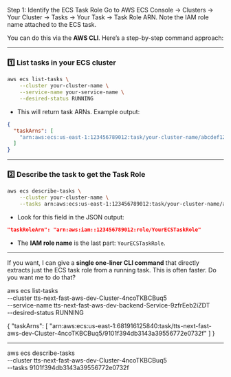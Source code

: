 Step 1: Identify the ECS Task Role
Go to AWS ECS Console → Clusters → Your Cluster → Tasks → Your Task → Task Role ARN.
Note the IAM role name attached to the ECS task.

You can do this via the **AWS CLI**. Here’s a step-by-step command approach:

---

### **1️⃣ List tasks in your ECS cluster**

```bash
aws ecs list-tasks \
    --cluster your-cluster-name \
    --service-name your-service-name \
    --desired-status RUNNING
```

* This will return task ARNs. Example output:

```json
{
  "taskArns": [
    "arn:aws:ecs:us-east-1:123456789012:task/your-cluster-name/abcdef1234567890"
  ]
}
```

---

### **2️⃣ Describe the task to get the Task Role**

```bash
aws ecs describe-tasks \
    --cluster your-cluster-name \
    --tasks arn:aws:ecs:us-east-1:123456789012:task/your-cluster-name/abcdef1234567890
```

* Look for this field in the JSON output:

```json
"taskRoleArn": "arn:aws:iam::123456789012:role/YourECSTaskRole"
```

* The **IAM role name** is the last part: `YourECSTaskRole`.

---

If you want, I can give a **single one-liner CLI command** that directly extracts just the ECS task role from a running task. This is often faster. Do you want me to do that?


aws ecs list-tasks \
    --cluster tts-next-fast-aws-dev-Cluster-4ncoTKBCBuq5 \
    --service-name tts-next-fast-aws-dev-backend-Service-9zfrEeb2iZDT \
    --desired-status RUNNING

{
  "taskArns": [
    "arn:aws:ecs:us-east-1:681916125840:task/tts-next-fast-aws-dev-Cluster-4ncoTKBCBuq5/9101f394db3143a39556772e0732f"
  ]
}

__________________

aws ecs describe-tasks \
    --cluster tts-next-fast-aws-dev-Cluster-4ncoTKBCBuq5 \
    --tasks 9101f394db3143a39556772e0732f



